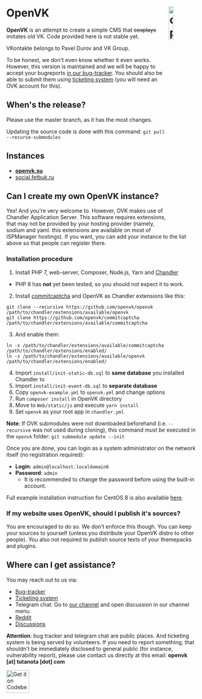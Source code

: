 # <img align="right" src="https://github.com/openvk/openvk/raw/master/Web/static/img/logo_shadow.png" alt="openvk" title="openvk" width="15%">OpenVK

**OpenVK** is an attempt to create a simple CMS that ~~cosplays~~ imitates old VK. Code provided here is not stable yet.

VKontakte belongs to Pavel Durov and VK Group.

To be honest, we don't even know whether it even works. However, this version is maintained and we will be happy to accept your bugreports [in our bug-tracker](https://github.com/openvk/openvk/projects/1). You should also be able to submit them using [ticketing system](https://openvk.su/support?act=new) (you will need an OVK account for this).

## When's the release?

Please use the master branch, as it has the most changes.

Updating the source code is done with this command: `git pull --recurse-submodules`

## Instances

* **[openvk.su](https://openvk.su/)**
* [social.fetbuk.ru](http://social.fetbuk.ru/)

## Can I create my own OpenVK instance?

Yes! And you're very welcome to.
However, OVK makes use of Chandler Application Server. This software requires extensions, that may not be provided by your hosting provider (namely, sodium and yaml. this extensions are available on most of ISPManager hostings).
If you want, you can add your instance to the list above so that people can register there.

### Installation procedure

1. Install PHP 7, web-server, Composer, Node.js, Yarn and [Chandler](https://github.com/openvk/chandler)
  * PHP 8 has **not** yet been tested, so you should not expect it to work.
2. Install [commitcaptcha](https://github.com/openvk/commitcaptcha) and OpenVK as Chandler extensions like this:
```
git clone --recursive https://github.com/openvk/openvk /path/to/chandler/extensions/available/openvk
git clone https://github.com/openvk/commitcaptcha /path/to/chandler/extensions/available/commitcaptcha
```
3. And enable them:
```
ln -s /path/to/chandler/extensions/available/commitcaptcha /path/to/chandler/extensions/enabled/
ln -s /path/to/chandler/extensions/available/openvk /path/to/chandler/extensions/enabled/
```
4. Import `install/init-static-db.sql` to **same database** you installed Chandler to
5. Import `install/init-event-db.sql` to **separate database**
6. Copy `openvk-example.yml` to `openvk.yml` and change options
7. Run `composer install` in OpenVK directory
8. Move to `Web/static/js` and execute `yarn install`
9. Set `openvk` as your root app in `chandler.yml`

**Note**: If OVK submodules were not downloaded beforehand (i.e. `--recursive` was not used during cloning), this command *must be* executed in the `openvk` folder: `git submodule update --init`

Once you are done, you can login as a system administrator on the network itself (no registration required):
* **Login**: `admin@localhost.localdomain6`
* **Password**: `admin`
  *  It is recommended to change the password before using the built-in account.

Full example installation instruction for CentOS 8 is also available [here](docs/centos8_install.md).

### If my website uses OpenVK, should I publish it's sources?

You are encouraged to do so. We don't enforce this though. You can keep your sources to yourself (unless you distribute your OpenVK distro to other people).
You also not required to publish source texts of your themepacks and plugins.

## Where can I get assistance?

You may reach out to us via:
* [Bug-tracker](https://github.com/openvk/openvk/projects/1)
* [Ticketing system](https://openvk.su/support?act=new)
* Telegram chat: Go to [our channel](https://t.me/openvkch) and open discussion in our channel menu.
* [Reddit](https://www.reddit.com/r/openvk/)
* [Discussions](https://github.com/openvk/openvk/discussions)

**Attention**: bug tracker and telegram chat are public places. And ticketing system is being served by volunteers. If you need to report something, that shouldn't be immediately disclosed to general public (for instance, vulnerability report), please use contact us directly at this email: **openvk [at] tutanota [dot] com**

<a href="https://codeberg.org/OpenVK/openvk">
    <img alt="Get it on Codeberg" src="https://codeberg.org/Codeberg/GetItOnCodeberg/media/branch/main/get-it-on-blue-on-white.png" height="60">
</a>

